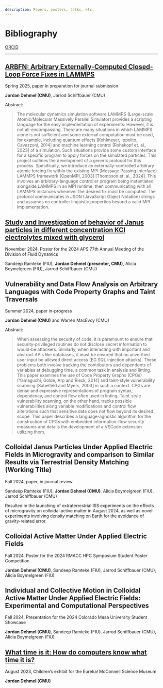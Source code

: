 ```yaml
---
description: Papers, posters, talks, etc.
---
```


# Bibliography

[ORCID](https://orcid.org/0009-0002-0982-8149)

---

## [ARBFN: Arbitrary Externally-Computed Closed-Loop Force Fixes in LAMMPS](https://github.com/jorbDehmel/lammps_ARBFN)

Spring 2025, paper in preparation for journal submission

**Jordan Dehmel (CMU)**, Jarrod Schiffbauer (CMU)

Abstract:

> The molecular dynamics simulation software LAMMPS
> (Large-scale Atomic/Molecular Massively Parallel Simulator)
> provides a scripting language for the easy implementation of
> experiments: However, it is not all-encompassing. There are
> many situations in which LAMMPS alone is not sufficient and
> some external computation must be used, for example, including
> quantum effects [Kohlmeyer, Ippolito, Cavazzoni, 2014] and
> machine learning control [Rohskopf et. al., 2023] of a
> simulation. Such situations provide some custom interface for
> a specific program to apply forces on the simulated particles.
> This project outlines the development of a generic protocol
> for this process. Specifically, we introduce an
> externally-controlled arbitrary atomic forcing fix within the
> existing MPI (Message Passing Interface) LAMMPS framework
> [OpenMPI, 2003] [Thompson et. al., 2024]. This involves an
> arbitrary-language controller program being instantiated
> alongside LAMMPS in an MPI runtime, then communicating with
> all LAMMPS instances whenever the desired fix must be
> computed. The protocol communicates in JSON (JavaScript Object
> Notation) strings and assumes no controller linguistic
> properties beyond a valid MPI implementation.

## [Study and Investigation of behavior of Janus particles in different concentration KCl electrolytes mixed with glycerol](https://meetings.aps.org/Meeting/DFD24/Session/S01.51)

November 2024, Poster for the 2024 APS 77th Annual Meeting of
the Division of Fluid Dynamics

Sandeep Ramteke (FIU), **Jordan Dehmel (presenter, CMU)**,
Alicia Boymelgreen (FIU), Jarrod Schiffbauer (CMU)

## Vulnerability and Data Flow Analysis on Arbitrary Languages with Code Property Graphs and Taint Traversals

Summer 2024, paper in-progress

**Jordan Dehmel (CMU)** and Warren MacEvoy (CMU)

Abstract:

> When assessing the security of code, it is paramount to ensure
> that security-privileged routines do not disclose secret
> information to would-be attackers. Similarly, when interacting
> with important and abstract APIs like databases, it must be
> ensured that no unverified user input be allowed direct access
> (EG SQL injection attacks). These problems both involve
> tracking the contributors and dependents of variables at
> debugging time, a common task in analysis and linting. This
> paper examines the use of Code Property Graphs (CPGs)
> [Yamaguchi, Golde, Arp and Rieck, 2014] and taint-style
> vulnerability scanning [Sabelfeld and Myers, 2003] in such a
> context. CPGs are dense and expressive representations of
> program syntax, dependency, and control flow often used in
> linting. Taint-style vulnerability scanning, on the other
> hand, tracks possible vulnerabilities along variable
> modifications and control flow alterations such that sensitive
> data does not flow beyond its desired scope. This paper
> describes a language-agnostic algorithm for the construction
> of CPGs with embedded information-flow security measures and
> details the development of a VSCode extension utilizing them.

## Colloidal Janus Particles Under Applied Electric Fields in Microgravity and comparison to Similar Results via Terrestrial Density Matching (Working Title)

Fall 2024, paper, in journal review

Sandeep Ramteke (FIU), **Jordan Dehmel (CMU)**, Alicia
Boymelgreen (FIU),  Jarrod Schiffbauer (CMU)

Resulted in the launching of extraterrestrial ISS experiments on
the effects of microgravity on colloidal active matter in August
2024, as well as novel experiments involving density matching on
Earth for the avoidance of gravity-related error.

## Colloidal Active Matter Under Applied Electric Fields

Fall 2024, Poster for the 2024 RMACC HPC Symposium Student
Poster Competition.

**Jordan Dehmel (CMU)**, Sandeep Ramteke (FIU), Jarrod
Schiffbauer (CMU), Alicia Boymelgreen (FIU)

## Individual and Collective Motion in Colloidal Active Matter Under Applied Electric Fields: Experimental and Computational Perspectives

Fall 2024, Presentation for the 2024 Colorado Mesa University
Student Showcase

**Jordan Dehmel (CMU)**, Sandeep Ramteke (FIU), Jarrod
Schiffbauer (CMU), Alicia Boymelgreen (FIU)

## [What time is it: How do computers know what time it is?](https://github.com/jorbDehmel/masc-projects)

August 2023, Children’s exhibit for the Eureka! McConnell
Science Museum

**Jordan Dehmel (CMU)**
